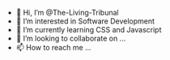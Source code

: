- 👋 Hi, I’m @The-Living-Tribunal
- 👀 I’m interested in Software Development
- 🌱 I’m currently learning CSS and Javascript
- 💞️ I’m looking to collaborate on ...
- 📫 How to reach me ...

<!---
The-Living-Tribunal/The-Living-Tribunal is a ✨ special ✨ repository because its `README.md` (this file) appears on your GitHub profile.
You can click the Preview link to take a look at your changes.
--->
